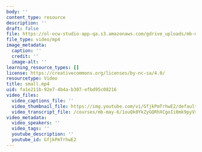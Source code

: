 ```yaml
---
body: ''
content_type: resource
description: ''
draft: false
file: https://ol-ocw-studio-app-qa.s3.amazonaws.com/gdrive_uploads/mb-may-6/1ouQk0YkZyGQRhXCgoIi0mk9pyVx8ySdG/small.mp4
file_type: video/mp4
image_metadata:
  caption: ''
  credit: ''
  image-alt: ''
learning_resource_types: []
license: https://creativecommons.org/licenses/by-nc-sa/4.0/
resourcetype: Video
title: small.mp4
uid: fa1e211b-92e7-4b4a-b307-efbd95c08216
video_files:
  video_captions_file: ''
  video_thumbnail_file: https://img.youtube.com/vi/GfjkPmTrhwE2/default.jpg
  video_transcript_file: /courses/mb-may-6/1ouQk0YkZyGQRhXCgoIi0mk9pyVx8ySdG_transcript.pdf
video_metadata:
  video_speakers: ''
  video_tags: ''
  youtube_description: ''
  youtube_id: GfjkPmTrhwE2
---
```

